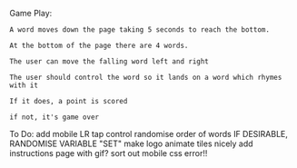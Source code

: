 Game Play:

    A word moves down the page taking 5 seconds to reach the bottom.

    At the bottom of the page there are 4 words.

    The user can move the falling word left and right

    The user should control the word so it lands on a word which rhymes with it

    If it does, a point is scored

    if not, it's game over




To Do:
    add mobile LR tap control
    randomise order of words IF DESIRABLE, RANDOMISE VARIABLE "SET"
    make logo
    animate tiles nicely
    add instructions page with gif?
    sort out mobile css error!!
